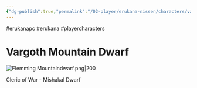 ```yaml
---
{"dg-publish":true,"permalink":"/02-player/erukana-nissen/characters/vargoth/"}
---
```


#erukanapc #erukana #playercharacters 

# Vargoth Mountain Dwarf

![Flemming Mountaindwarf.png|200](/img/user/10%20Attachments/Flemming%20Mountaindwarf.png)

Cleric of War - Mishakal 
Dwarf 